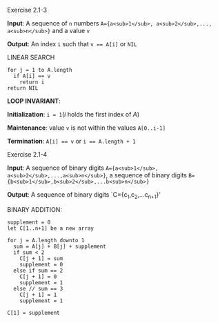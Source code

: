 Exercise 2.1-3

**Input**: A sequence of `n` numbers `A={a<sub>1</sub>, a<sub>2</sub>,..., a<sub>n</sub>}` and a value `v`

**Output**: An index `i` such that `v == A[i]` or `NIL`

LINEAR SEARCH
```
for j = 1 to A.length
  if A[i] == v
    return i
return NIL
```

**LOOP INVARIANT**:

**Initialization**: `i = 1`(_i_ holds the first index of _A_)

**Maintenance**: value `v` is not within the values `A[0..i-1]`

**Termination**: `A[i] == v` or `i == A.length + 1`


Exercise 2.1-4

**Input**: A sequence of binary digits `A={a<sub>1</sub>, a<sub>2</sub>,...,a<sub>n</sub>}`, a sequence of binary digits
`B={b<sub>1</sub>,b<sub>2</sub>,...b<sub>n</sub>}`

**Output**: A sequence of binary digits `C={c<sub>1</sub>,c<sub>2</sub>,...c<sub>n+1</sub>}'

BINARY ADDITION:

```
supplement = 0
let C[1..n+1] be a new array

for j = A.length downto 1
  sum = A[j] + B[j] + supplement
  if sum < 2
    C[j + 1] = sum
    supplement = 0
  else if sum == 2
    C[j + 1] = 0
    supplement = 1
  else // sum == 3
    C[j + 1] = 1
    supplement = 1
    
C[1] = supplement
```
